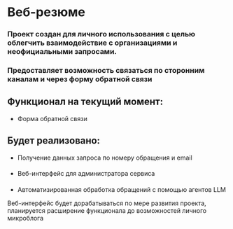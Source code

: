 # Веб-резюме

### Проект создан для личного использования с целью облегчить взаимодействие с организациями и неофициальными запросами.  
### Предоставляет возможность связаться по сторонним каналам и через форму обратной связи

## Функционал на текущий момент:
 
 * Форма обратной связи

## Будет реализовано:

 * Получение данных запроса по номеру обращения и email
####
 * Веб-интерфейс для администратора сервиса
####
 * Автоматизированная обработка обращений с помощью агентов LLM 

Веб-интерфейс будет дорабатываться по мере развития проекта, планируется расширение функционала до возможностей личного микроблога


